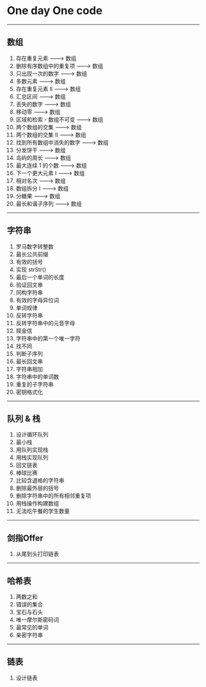 # One day One code
------------------------------
## 数组
1. 存在重复元素   ---> 数组
2. 删除有序数组中的重复项   ---> 数组
3. 只出现一次的数字    ---> 数组
4. 多数元素    ---> 数组
5. 存在重复元素 II   ---> 数组
6. 汇总区间   ---> 数组
7. 丢失的数字   ---> 数组
8. 移动零   ---> 数组
9. 区域和检索 - 数组不可变   ---> 数组
10. 两个数组的交集    ---> 数组
11. 两个数组的交集 II    ---> 数组
12. 找到所有数组中消失的数字   ---> 数组
13. 分发饼干   ---> 数组
14. 岛屿的周长    ---> 数组
15. 最大连续 1 的个数    ---> 数组
16. 下一个更大元素 I    ---> 数组
17. 相对名次  ---> 数组
18. 数组拆分 I   ---> 数组
19. 分糖果    ---> 数组
20. 最长和谐子序列   ---> 数组

------------------------------

## 字符串
1. 罗马数字转整数
2. 最长公共前缀
3. 有效的括号
4. 实现 strStr()
5. 最后一个单词的长度
6. 验证回文串
7. 同构字符串
8. 有效的字母异位词
9. 单词规律
10. 反转字符串
11. 反转字符串中的元音字母
12. 赎金信
13. 字符串中的第一个唯一字符
14. 找不同
15. 判断子序列
16. 最长回文串
17. 字符串相加
18. 字符串中的单词数
19. 重复的子字符串
20. 密钥格式化


--------------------------------


## 队列 & 栈
1. 设计循环队列
2. 最小栈
3. 用队列实现栈
4. 用栈实现队列
5. 回文链表
6. 棒球比赛
7. 比较含退格的字符串
8. 删除最外层的括号
9. 删除字符串中的所有相邻重复项
10. 用栈操作构建数组
11. 无法吃午餐的学生数量


------------------------------

## 剑指Offer
1. 从尾到头打印链表

------------------------------

## 哈希表
1. 两数之和
2. 错误的集合
3. 宝石与石头
4. 唯一摩尔斯密码词
5. 最常见的单词
6. 亲密字符串

------------------------------

## 链表
1. 设计链表